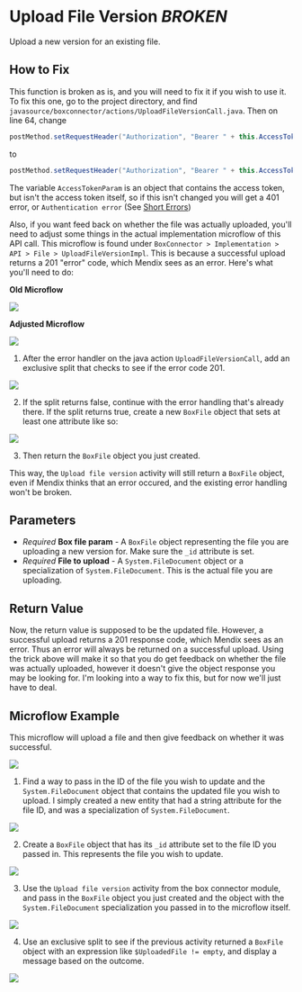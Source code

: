 # Upload File Version ***BROKEN***

Upload a new version for an existing file. 

## How to Fix

This function is broken as is, and you will need to fix it if you wish to use it. To fix this one, go to the project directory, and find `javasource/boxconnector/actions/UploadFileVersionCall.java`. Then on line 64, change
```java
postMethod.setRequestHeader("Authorization", "Bearer " + this.AccessTokenParam);
```
to
```java
postMethod.setRequestHeader("Authorization", "Bearer " + this.AccessTokenParam.gettoken());
```
The variable `AccessTokenParam` is an object that contains the access token, but isn't the access token itself, so if this isn't changed you will get a 401 error, or `Authentication error` (See [Short Errors](../../troubleshooting/ShortErrors.md))

Also, if you want feed back on whether the file was actually uploaded, you'll need to adjust some things in the actual implementation microflow of this API call. This microflow is found under `BoxConnector > Implementation > API > File > UploadFileVersionImpl`. This is because a successful upload returns a 201 "error" code, which Mendix sees as an error. Here's what you'll need to do:

**Old Microflow**

![](../../res/file/upload-file-version/old-microflow.png)

**Adjusted Microflow**

![](../../res/file/upload-file-version/new-impl-microflow.png)

1) After the error handler on the java action `UploadFileVersionCall`, add an exclusive split that checks to see if the error code 201.

![](../../res/file/upload-file-version/exclusive-split-201.png)

2) If the split returns false, continue with the error handling that's already there. If the split returns true, create a new `BoxFile` object that sets at least one attribute like so:

![](../../res/file/upload-file-version/new-create-object.png)

3) Then return the `BoxFile` object you just created.

This way, the `Upload file version` activity will still return a `BoxFile` object, even if Mendix thinks that an error occured, and the existing error handling won't be broken.

## Parameters

* _Required_ **Box file param** - A `BoxFile` object representing the file you are uploading a new version for. Make sure the `_id` attribute is set.
* _Required_ **File to upload** - A `System.FileDocument` object or a specialization of `System.FileDocument`. This is the actual file you are uploading.

## Return Value

Now, the return value is supposed to be the updated file. However, a successful upload returns a 201 response code, which Mendix sees as an error. Thus an error will always be returned on a successful upload. Using the trick above will make it so that you do get feedback on whether the file was actually uploaded, however it doesn't give the object response you may be looking for. I'm looking into a way to fix this, but for now we'll just have to deal.

## Microflow Example

This microflow will upload a file and then give feedback on whether it was successful.

![](../../res/file/upload-file-version/microflow.png)

1) Find a way to pass in the ID of the file you wish to update and the `System.FileDocument` object that contains the updated file you wish to upload. I simply created a new entity that had a string attribute for the file ID, and was a specialization of `System.FileDocument`.

![](../../res/file/upload-file-version/01-entity.png)

2) Create a `BoxFile` object that has its `_id` attribute set to the file ID you passed in. This represents the file you wish to update.

![](../../res/file/upload-file-version/02-create-object.png)

3) Use the `Upload file version` activity from the box connector module, and pass in the `BoxFile` object you just created and the object with the `System.FileDocument` specialization you passed in to the microflow itself.

![](../../res/file/upload-file-version/03-upload-file-version.png)

4) Use an exclusive split to see if the previous activity returned a `BoxFile` object with an expression like `$UploadedFile != empty`, and display a message based on the outcome.

![](../../res/file/upload-file-version/04-exclusive-split.png)
